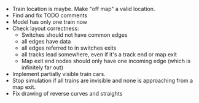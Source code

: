 * Train location is maybe. Make "off map" a valid location.
* Find and fix TODO comments
* Model has only one train now
* Check layout correctness: 
    * Switches should not have common edges
    * all edges have data
    * all edges referred to in switches exits
    * all tracks lead somewhere, even if it's a track end or map exit
    * Map exit end nodes should only have one incoming edge (which is infinitely far out)
* Implement partially visible train cars.
* Stop simulation if all trains are invisible and none is approaching from a map exit.
* Fix drawing of reverse curves and straights